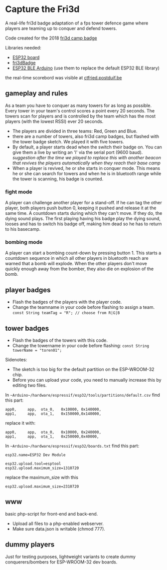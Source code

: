 # Capture the Fri3d
A real-life fri3d badge adaptation of a fps tower defence game where players are teaming up to conquer and defend towers.

Code created for the 2018 [fri3d camp badge](https://github.com/Fri3dCamp/badge)

Libraries needed:
- [ESP32 board](https://github.com/espressif/arduino-esp32) 
- [fri3dBadge](https://github.com/Fri3dCamp/Fri3dBadge) 
- [ESP32 BLE Arduino](https://github.com/nkolban/ESP32_BLE_Arduino) (use them to replace the default ESP32 BLE library) 

the real-time scorebord was visible at [ctfried.postduif.be](http://ctfried.postduif.be)

## gameplay and rules

As a team you have to conquer as many towers for as long as possible. Every tower in your team's control scores a point every 20 seconds. The towers scan for players and is controlled by the team which has the most players (with the lowest RSSI) ever 20 seconds.

- The players are divided in three teams: Red, Green and Blue.
- there are a number of towers, also fri3d camp badges, but flashed with the tower badge sketch. We played it with five towers.
- By default, a player starts dead when the switch their badge on. You can give them a live by writing an 'l' via the serial port (9600 baud). _suggestion after the time we played to replace this with another beacon that revives the players automatically when they reach their base camp_
- When a player is revived, he or she starts in conquer mode. This means he or she can search for towers and when he is in bluetooth range while the tower is scanning, his badge is counted.

### fight mode

A player can challenge another player for a stand-off. If he can tag the other player, both players push button 0, keeping it pushed and release it at the same time. A countdown starts during which they can't move. If they do, the dying sound plays. The first playing having his badge play the dying sound, looses and has to switch his badge off, making him dead so he has to return to his basecamp.

### bombing mode

A player can start a bombing count-down by pressing button 1. This starts a countdown sequence in which all other players in bluetooth reach are warned that a bomb will explode. When the other players don't move quickly enough away from the bomber, they also die on explosion of the bomb.

## player badges

- Flash the badges of the players with the player code.
- Change the teamname in your code before flashing to assign a team. `const String teamTag = "R"; // choose from R|G|B`

## tower badges

- Flash the badges of the towers with this code.
- Change the towername in your code before flashing: `const String towerName = "toren01";`

Sidenotes:
- The sketch is too big for the default partition on the ESP-WROOM-32 chip. 
- Before you can upload your code, you need to manually increase this by editing two files.

In `~Arduino~/hardware/espressif/esp32/tools/partitions/default.csv`
find this part:

```
app0,     app,  ota_0,   0x10000, 0x140000,
app1,     app,  ota_1,   0x150000,0x140000,
```

replace it with:

```
app0,     app,  ota_0,   0x10000, 0x240000,
app1,     app,  ota_1,   0x250000,0x40000,
```

In `~Arduino~/hardware/espressif/esp32/boards.txt` 
find this part:

```
esp32.name=ESP32 Dev Module

esp32.upload.tool=esptool
esp32.upload.maximum_size=1310720
```

replace the maximum_size with this

```
esp32.upload.maximum_size=2310720
```

## www

basic php-script for front-end and back-end.

- Upload all files to a php-enabled webserver.
- Make sure data.json is writable (chmod 777).

## dummy players

Just for testing purposes, lightweight variants to create dummy conquerers/bombers for ESP-WROOM-32 dev boards.
